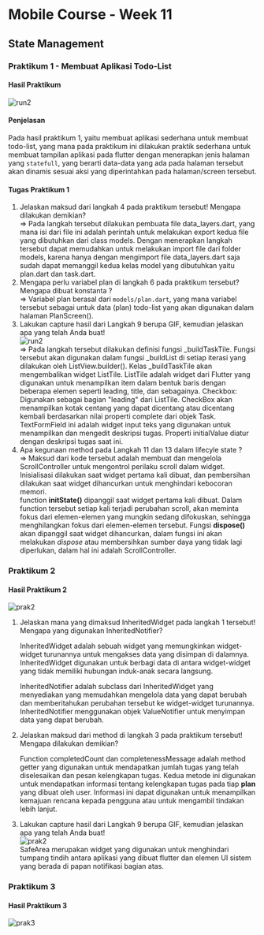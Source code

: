 # Mobile Course - Week 11
## State Management
### Praktikum 1 - Membuat Aplikasi Todo-List
#### Hasil Praktikum 
![run2](https://github.com/ilhamydn17/2141720091-mobile-2023/assets/88663672/6c7bdec8-1364-4fb6-8d51-bb9c2a9855f7)
#### Penjelasan 
Pada hasil praktikum 1, yaitu membuat aplikasi sederhana untuk membuat todo-list, yang mana pada praktikum ini dilakukan praktik sederhana untuk membuat tampilan aplikasi pada flutter dengan menerapkan jenis halaman yang ``statefull``, yang berarti data-data yang ada pada halaman tersebut akan dinamis sesuai aksi yang diperintahkan pada halaman/screen tersebut.
#### Tugas Praktikum 1
1. Jelaskan maksud dari langkah 4 pada praktikum tersebut! Mengapa dilakukan demikian? <br>
   => Pada langkah tersebut dilakukan pembuata file data_layers.dart, yang mana isi dari file ini adalah perintah untuk melakukan export kedua file yang dibutuhkan dari class models. Dengan menerapkan langkah tersebut dapat memudahkan untuk melakukan import file dari folder models, karena hanya dengan mengimport file data_layers.dart saja sudah dapat memanggil kedua kelas model yang dibutuhkan yaitu plan.dart dan task.dart.
2. Mengapa perlu variabel plan di langkah 6 pada praktikum tersebut? Mengapa dibuat konstanta ?<br>
  => Variabel plan berasal dari ``models/plan.dart``, yang mana variabel tersebut sebagai untuk data (plan) todo-list yang akan digunakan dalam halaman PlanScreen().
3. Lakukan capture hasil dari Langkah 9 berupa GIF, kemudian jelaskan apa yang telah Anda buat! <br>
   ![run2](https://github.com/ilhamydn17/2141720091-mobile-2023/assets/88663672/6c7bdec8-1364-4fb6-8d51-bb9c2a9855f7) <br>
   => Pada langkah tersebut dilakukan definisi fungsi _buildTaskTile. Fungsi tersebut akan digunakan dalam fungsi _buildList di setiap iterasi yang dilakukan oleh ListView.builder(). Kelas _buildTaskTile akan mengembalikan widget ListTile. ListTile adalah widget dari Flutter yang digunakan untuk menampilkan item dalam bentuk baris dengan beberapa elemen seperti leading, title, dan sebagainya. Checkbox: Digunakan sebagai bagian "leading" dari ListTile. CheckBox akan menampilkan kotak centang yang dapat dicentang atau dicentang kembali berdasarkan nilai properti complete dari objek Task. TextFormField ini adalah widget input teks yang digunakan untuk menampilkan dan mengedit deskripsi tugas. Properti initialValue diatur dengan deskripsi tugas saat ini.
5. Apa kegunaan method pada Langkah 11 dan 13 dalam lifecyle state ? <br>
  => Maksud dari kode tersebut adalah membuat dan mengelola ScrollController untuk mengontrol perilaku scroll dalam widget. Inisialisasi dilakukan saat widget pertama kali dibuat, dan pembersihan dilakukan saat widget dihancurkan untuk menghindari kebocoran memori. <br>
    function **initState()** dipanggil saat widget pertama kali dibuat. Dalam function tersebut setiap kali terjadi perubahan scroll, akan meminta fokus dari elemen-elemen yang mungkin sedang difokuskan, sehingga menghilangkan fokus dari elemen-elemen tersebut. Fungsi **dispose()** akan dipanggil saat widget dihancurkan, dalam fungsi ini akan melakukan _dispose_  atau membersihkan sumber daya yang tidak lagi diperlukan, dalam hal ini adalah ScrollController.
### Praktikum 2
#### Hasil Praktikum 2
![prak2](https://github.com/ilhamydn17/2141720091-mobile-2023/assets/88663672/9437b73f-3618-4592-9012-54e890996b03)
1. Jelaskan mana yang dimaksud InheritedWidget pada langkah 1 tersebut! Mengapa yang digunakan InheritedNotifier?
   
   InheritedWidget adalah sebuah widget yang memungkinkan widget-widget turunannya untuk mengakses data yang disimpan di dalamnya. InheritedWidget digunakan untuk berbagi data di antara widget-widget yang tidak memiliki hubungan induk-anak secara langsung.

   InheritedNotifier adalah subclass dari InheritedWidget yang menyediakan yang memudahkan mengelola data yang dapat berubah dan memberitahukan perubahan tersebut ke widget-widget turunannya. InheritedNotifier menggunakan objek ValueNotifier untuk menyimpan data yang dapat berubah.
2. Jelaskan maksud dari method di langkah 3 pada praktikum tersebut! Mengapa dilakukan demikian?
   
   Function completedCount dan completenessMessage adalah method getter yang digunakan untuk mendapatkan jumlah tugas yang telah diselesaikan dan pesan kelengkapan tugas. Kedua metode ini digunakan untuk mendapatkan informasi tentang kelengkapan tugas pada tiap **plan** yang dibuat oleh user. Informasi ini dapat digunakan untuk menampilkan kemajuan rencana kepada pengguna atau untuk mengambil tindakan lebih lanjut. 
3. Lakukan capture hasil dari Langkah 9 berupa GIF, kemudian jelaskan apa yang telah Anda buat! <br>
   ![prak2](https://github.com/ilhamydn17/2141720091-mobile-2023/assets/88663672/9437b73f-3618-4592-9012-54e890996b03) <br>
   SafeArea merupakan widget yang digunakan untuk menghindari tumpang tindih antara aplikasi yang dibuat flutter dan elemen UI sistem yang berada di papan notifikasi bagian atas.

### Praktikum 3
#### Hasil Praktikum 3
![prak3](https://github.com/ilhamydn17/2141720091-mobile-2023/assets/88663672/4042c5f4-d781-46ab-ac23-92f40e5fd602)

